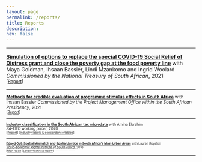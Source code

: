 ```yaml
---
layout: page
permalink: /reports/
title: Reports
description:
nav: false
---
```


* * *

[**Simulation of options to replace the special COVID-19 Social Relief of Distress grant and close the poverty gap at the food poverty line**](https://doi.org/10.35188/UNU-WIDER/2021/105-1)
with Maya Goldman, Ihsaan Bassier, Lindi Mzankomo and Ingrid Woolard  
_Commissioned by the National Treasury of South African_, 2021  
<small>[[Report](https://doi.org/10.35188/UNU-WIDER/2021/105-1)]

* * *

[**Methods for credible evaluation of programme stimulus effects in South Africa**](https://www.opensaldru.uct.ac.za/handle/11090/1006) with Ihsaan Bassier
_Commissioned by the Project Management Office within the South African Presidency_, 2021  
<small>[[Report](https://www.opensaldru.uct.ac.za/handle/11090/1006)]

* * *

[**Industry classification in the South African tax microdata**](https://sa-tied.wider.unu.edu/sites/default/files/pdf/SA-TIED-WP-134.pdf) with Amina Ebrahim  
_SA-TIED working paper_, 2020  
<small>[[Report](https://sa-tied.wider.unu.edu/sites/default/files/pdf/SA-TIED-WP-134.pdf)] [[Industry labels & concordance tables](https://github.com/jbudlender/IndustryClassification)]

* * *

[**Edged Out: Spatial Mismatch and Spatial Justice in South Africa's Main Urban Areas**](http://www.seri-sa.org/images/SERI_Edged_out_report_Final.pdf) with Lauren Royston  
[_Socio-Economic Rights Institute of South Africa_](https://www.seri-sa.org/), 2016  
<small>[[Main report](http://www.seri-sa.org/images/SERI_Edged_out_report_Final.pdf) | [Longer 'technical report'](http://www.seri-sa.org/images/images/SERI_Edged_out_Technical_Report_FINAL_high_res.pdf)]

* * *